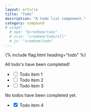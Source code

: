 ```yaml
---
layout: article
title: "Todo"
description: "A todo list component."
category: compound
# usage:
  # npm: "@vrembem/todo"
  # scss: "vrembem/todo/all"
  # js: "vrembem/todo"
---
```


{% include flag.html heading="todo" %}

<div class="todo todo_theme_boxed grid" data-todo-block>
  <div class="grid__item">
    <div class="todo__empty notice notice_size_sm notice_type_success" data-todo-empty>
      <p>All todo's have been completed!</p>
    </div>
    <ul class="todo__list todo__list_open spacing_xs" data-todo-open>
      <li class="todo__item" data-todo>
        <label class="choice choice_size_lg">
          <input type="checkbox">
          <span>Todo item 1</span>
        </label>
      </li>
      <li class="todo__item" data-todo>
        <label class="choice choice_size_lg">
          <input type="checkbox">
          <span>Todo item 2</span>
        </label>
      </li>
      <li class="todo__item" data-todo>
        <label class="choice choice_size_lg">
          <input type="checkbox">
          <span>Todo item 3</span>
        </label>
      </li>
    </ul>
  </div>
  <div class="grid__item">
    <div class="todo__empty notice notice_size_sm" data-todo-empty>
      <p>No todos have been completed yet.</p>
    </div>
    <ul class="todo__list todo__list_done spacing_xs" data-todo-done>
      <li class="todo__item" data-todo>
        <label class="choice choice_size_lg">
          <input type="checkbox" checked>
          <span>Todo item 4</span>
        </label>
      </li>
    </ul>
  </div>
</div>
